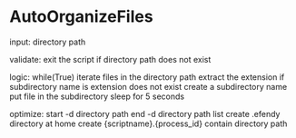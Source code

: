# AutoOrganizeFiles

input:
	directory path

validate:
	exit the script if directory path does not exist

logic:
	while(True)
		iterate files in the directory path
			extract the extension
			if subdirectory name is extension does not exist
				create a subdirectory name
			put file in the subdirectory
		sleep for 5 seconds

optimize:
	start -d directory path
	end -d directory path
	list
	create .efendy directory at home
	create {scriptname}.{process_id} contain directory path


